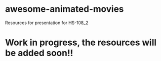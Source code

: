 # awesome-animated-movies
Resources for presentation for HS-108_2

# Work in progress, the resources will be added soon!!
